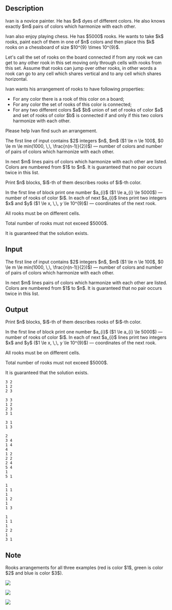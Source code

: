 ## Description

<div><p>Ivan is a novice painter. He has $n$ dyes of different colors. He also knows exactly $m$ pairs of colors which harmonize with each other.</p><p>Ivan also enjoy playing chess. He has $5000$ rooks. He wants to take $k$ rooks, paint each of them in one of $n$ colors and then place this $k$ rooks on a chessboard of size $10^{9} \times 10^{9}$.</p><p>Let's call the set of rooks on the board <span class="tex-font-style-it">connected</span> if from any rook we can get to any other rook in this set moving only through cells with rooks from this set. Assume that rooks can jump over other rooks, in other words a rook can go to any cell which shares vertical and to any cell which shares horizontal.</p><p>Ivan wants his arrangement of rooks to have following properties:</p><ul><li> For any color there is a rook of this color on a board;</li><li> For any color the set of rooks of this color is connected;</li><li> For any two different colors $a$ $b$ union of set of rooks of color $a$ and set of rooks of color $b$ is connected if and only if this two colors harmonize with each other.</li></ul><p>Please help Ivan find such an arrangement.</p></div><div class="input-specification"><p>The first line of input contains $2$ integers $n$, $m$ ($1 \le n \le 100$, $0 \le m \le min(1000, \,\, \frac{n(n-1)}{2})$)&nbsp;— number of colors and number of pairs of colors which harmonize with each other.</p><p>In next $m$ lines pairs of colors which harmonize with each other are listed. Colors are numbered from $1$ to $n$. It is guaranteed that no pair occurs twice in this list.</p></div><div class="output-specification"><p>Print $n$ blocks, $i$-th of them describes rooks of $i$-th color.</p><p>In the first line of block print one number $a_{i}$ ($1 \le a_{i} \le 5000$)&nbsp;— number of rooks of color $i$. In each of next $a_{i}$ lines print two integers $x$ and $y$ ($1 \le x, \,\, y \le 10^{9}$)&nbsp;— coordinates of the next rook.</p><p>All rooks must be on different cells.</p><p>Total number of rooks must not exceed $5000$.</p><p>It is guaranteed that the solution exists.</p></div>

## Input

<p>The first line of input contains $2$ integers $n$, $m$ ($1 \le n \le 100$, $0 \le m \le min(1000, \,\, \frac{n(n-1)}{2})$)&nbsp;— number of colors and number of pairs of colors which harmonize with each other.</p><p>In next $m$ lines pairs of colors which harmonize with each other are listed. Colors are numbered from $1$ to $n$. It is guaranteed that no pair occurs twice in this list.</p>

## Output

<p>Print $n$ blocks, $i$-th of them describes rooks of $i$-th color.</p><p>In the first line of block print one number $a_{i}$ ($1 \le a_{i} \le 5000$)&nbsp;— number of rooks of color $i$. In each of next $a_{i}$ lines print two integers $x$ and $y$ ($1 \le x, \,\, y \le 10^{9}$)&nbsp;— coordinates of the next rook.</p><p>All rooks must be on different cells.</p><p>Total number of rooks must not exceed $5000$.</p><p>It is guaranteed that the solution exists.</p>





```input1
3 2
1 2
2 3

```




```input2
3 3
1 2
2 3
3 1

```




```input3
3 1
1 3

```




```output1
2
3 4
1 4
4
1 2
2 2
2 4
5 4
1
5 1

```




```output2
1
1 1
1
1 2
1
1 3

```




```output3
1
1 1
1
2 2
1
3 1

```



## Note

<p>Rooks arrangements for all three examples (red is color $1$, green is color $2$ and blue is color $3$).</p><p><img class="tex-graphics" src="file://Yp20b8JA.png" style="max-width: 100.0%;max-height: 100.0%;"></p><p><img class="tex-graphics" src="file://QwC6eFgb.png" style="max-width: 100.0%;max-height: 100.0%;"></p><p><img class="tex-graphics" src="file://PFU3oOta.png" style="max-width: 100.0%;max-height: 100.0%;"></p>
